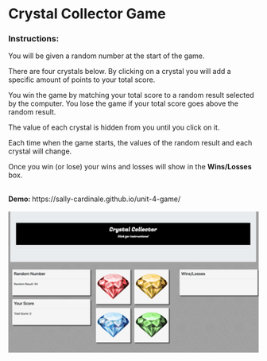 
<h1>Crystal Collector Game</h1>
<h3>Instructions:</h3>
                <p>You will be given a random number at the start of the game.</p>
                <p>
                    There are four crystals below. By clicking on a crystal you will add a specific
                    amount of points to your total score.
                </p>
                <p>
                    You win the game by matching your total score to a random result selected by 
                    the computer. You lose the game if your total score goes above the random result.
                </p>
                <p>The value of each crystal is hidden from you until you click on it.</p>
                <p>
                    Each time when the game starts, the values of the random result and each crystal
                    will change.
                </p>
                <p>
                    Once you win (or lose) your wins and losses will show in the <b>Wins/Losses</b> box.
                </p>
                <br>
                <b>Demo: </b>https://sally-cardinale.github.io/unit-4-game/
                <br><br>
                
                
                
                
<img src="/Assets/images/CrystalGameScreenshot.png" width="850">
